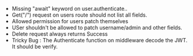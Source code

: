 - Missing "await" keyword on user.authenticate..
- Get("/") request on users route should not list all fields.
- Allowed permission for users patch themselves
- USer shouldn't be allowed to patch username/admin and other fields.
- Delete request always returns Success
- Tricky Bug : 
The Authenticate function on middleware decode the JWT. It should be verify.